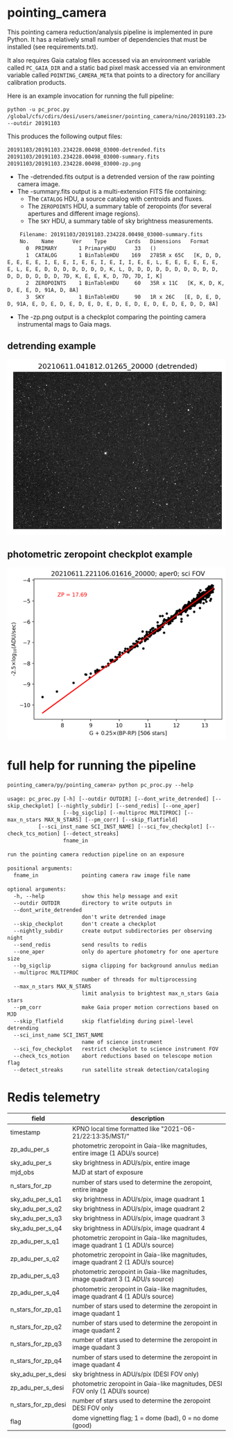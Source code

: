 # pointing_camera

This pointing camera reduction/analysis pipeline is implemented in pure Python. It has a relatively small number of dependencies that must be installed (see requirements.txt).

It also requires Gaia catalog files accessed via an environment variable called `PC_GAIA_DIR` and a static bad pixel mask accessed via an environment variable called `POINTING_CAMERA_META` that points to a directory for ancillary calibration products.

Here is an example invocation for running the full pipeline:

    python -u pc_proc.py /global/cfs/cdirs/desi/users/ameisner/pointing_camera/nino/20191103.234228.00498_03000.fits --outdir 20191103

This produces the following output files:

    20191103/20191103.234228.00498_03000-detrended.fits
    20191103/20191103.234228.00498_03000-summary.fits
    20191103/20191103.234228.00498_03000-zp.png

* The -detrended.fits output is a detrended version of the raw pointing camera image.
* The -summary.fits output is a multi-extension FITS file containing:
  * The `CATALOG` HDU, a source catalog with centroids and fluxes.
  * The `ZEROPOINTS` HDU, a summary table of zeropoints (for several apertures and different image regions).
  * The `SKY` HDU, a summary table of sky brightness measurements.

```
    Filename: 20191103/20191103.234228.00498_03000-summary.fits
    No.    Name      Ver    Type      Cards   Dimensions   Format
      0  PRIMARY       1 PrimaryHDU      33   ()
      1  CATALOG       1 BinTableHDU    169   2785R x 65C   [K, D, D, E, E, E, E, I, E, E, I, E, E, I, E, I, I, E, E, L, E, E, E, E, E, E, E, L, E, E, D, D, D, D, D, D, D, K, L, D, D, D, D, D, D, D, D, D, D, D, D, D, D, D, D, 7D, K, E, E, K, D, 7D, 7D, I, K]
      2  ZEROPOINTS    1 BinTableHDU     60   35R x 11C   [K, K, D, K, D, E, E, D, 91A, D, 8A]
      3  SKY           1 BinTableHDU     90   1R x 26C   [E, D, E, D, D, 91A, E, D, E, D, E, D, E, D, E, D, E, D, E, D, E, D, E, D, D, 8A]
```

* The -zp.png output is a checkplot comparing the pointing camera instrumental mags to Gaia mags.

## detrending example

![detrending example](static/pointing_camera-raw_detrended.gif)

## photometric zeropoint checkplot example

<img src="static/20210611.221106.01616_20000-zp.png" width="550">

# full help for running the pipeline

    pointing_camera/py/pointing_camera> python pc_proc.py --help

    usage: pc_proc.py [-h] [--outdir OUTDIR] [--dont_write_detrended] [--skip_checkplot] [--nightly_subdir] [--send_redis] [--one_aper]
                      [--bg_sigclip] [--multiproc MULTIPROC] [--max_n_stars MAX_N_STARS] [--pm_corr] [--skip_flatfield]
		      [--sci_inst_name SCI_INST_NAME] [--sci_fov_checkplot] [--check_tcs_motion] [--detect_streaks]
                      fname_in

    run the pointing camera reduction pipeline on an exposure

    positional arguments:
      fname_in              pointing camera raw image file name

    optional arguments:
      -h, --help            show this help message and exit
      --outdir OUTDIR       directory to write outputs in
      --dont_write_detrended
                            don't write detrended image
      --skip_checkplot      don't create a checkplot
      --nightly_subdir      create output subdirectories per observing night
      --send_redis          send results to redis
      --one_aper            only do aperture photometry for one aperture size
      --bg_sigclip          sigma clipping for background annulus median
      --multiproc MULTIPROC
                            number of threads for multiprocessing
      --max_n_stars MAX_N_STARS
                            limit analysis to brightest max_n_stars Gaia stars
      --pm_corr             make Gaia proper motion corrections based on MJD
      --skip_flatfield      skip flatfielding during pixel-level detrending
      --sci_inst_name SCI_INST_NAME
                            name of science instrument
      --sci_fov_checkplot   restrict checkplot to science instrument FOV
      --check_tcs_motion    abort reductions based on telescope motion flag
      --detect_streaks      run satellite streak detection/cataloging

# Redis telemetry

| field                | description |
| -------------------- | ----------- |
| timestamp            | KPNO local time formatted like "2021-06-21/22:13:35/MST/"                        |
| zp_adu_per_s         | photometric zeropoint in Gaia-like magnitudes, entire image (1 ADU/s source)     |
| sky_adu_per_s        | sky brightness in ADU/s/pix, entire image                                        |
| mjd_obs              | MJD at start of exposure                                                         |
| n_stars_for_zp       | number of stars used to determine the zeropoint, entire image                    |
| sky_adu_per_s_q1     | sky brightness in ADU/s/pix, image quadrant 1                                    |
| sky_adu_per_s_q2     | sky brightness in ADU/s/pix, image quadrant 2                                    |
| sky_adu_per_s_q3     | sky brightness in ADU/s/pix, image quadrant 3                                    |
| sky_adu_per_s_q4     | sky brightness in ADU/s/pix, image quadrant 4                                    |
| zp_adu_per_s_q1      | photometric zeropoint in Gaia-like magnitudes, image quadrant 1 (1 ADU/s source) |
| zp_adu_per_s_q2      | photometric zeropoint in Gaia-like magnitudes, image quadrant 2 (1 ADU/s source) |
| zp_adu_per_s_q3      | photometric zeropoint in Gaia-like magnitudes, image quadrant 3 (1 ADU/s source) |
| zp_adu_per_s_q4      | photometric zeropoint in Gaia-like magnitudes, image quadrant 4 (1 ADU/s source) |
| n_stars_for_zp_q1    | number of stars used to determine the zeropoint in image quadant 1               |
| n_stars_for_zp_q2    | number of stars used to determine the zeropoint in image quadant 2               |
| n_stars_for_zp_q3    | number of stars used to determine the zeropoint in image quadant 3               |
| n_stars_for_zp_q4    | number of stars used to determine the zeropoint in image quadant 4               |
| sky_adu_per_s_desi   | sky brightness in ADU/s/pix (DESI FOV only)                                      |
| zp_adu_per_s_desi    | photometric zeropoint in Gaia-like magnitudes, DESI FOV only (1 ADU/s source)    |
| n_stars_for_zp_desi  | number of stars used to determine the zeropoint DESI FOV only                    |
| flag                 | dome vignetting flag; 1 = dome (bad), 0 = no dome (good)                         |
